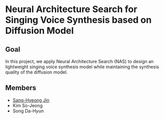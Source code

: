 # Neural Architecture Search for Singing Voice Synthesis based on Diffusion Model

## Goal
In this project, we apply Neural Architecture Search (NAS) to design an lightweight singing voice synthesis model while maintaining the synthesis quality of the diffusion model.

## Members
* [Sang-Hyeong Jin](https://github.com/feVeRin)
* Kim So-Jeong
* Song Da-Hyun
